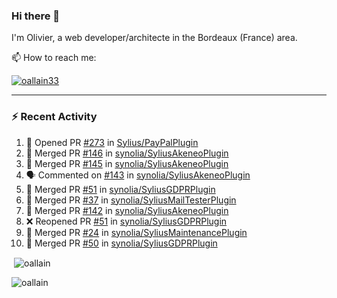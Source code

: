 ### Hi there 👋

I'm Olivier, a web developer/architecte in the Bordeaux (France) area.

📫 How to reach me:

<p> <a href="https://twitter.com/oallain33" target="blank"><img src="https://img.shields.io/twitter/follow/oallain33?logo=twitter&style=for-the-badge" alt="oallain33" /></a> </p>

---

### :zap: Recent Activity

<!--START_SECTION:activity-->
1. 💪 Opened PR [#273](https://github.com/Sylius/PayPalPlugin/pull/273) in [Sylius/PayPalPlugin](https://github.com/Sylius/PayPalPlugin)
2. 🎉 Merged PR [#146](https://github.com/synolia/SyliusAkeneoPlugin/pull/146) in [synolia/SyliusAkeneoPlugin](https://github.com/synolia/SyliusAkeneoPlugin)
3. 🎉 Merged PR [#145](https://github.com/synolia/SyliusAkeneoPlugin/pull/145) in [synolia/SyliusAkeneoPlugin](https://github.com/synolia/SyliusAkeneoPlugin)
4. 🗣 Commented on [#143](https://github.com/synolia/SyliusAkeneoPlugin/issues/143) in [synolia/SyliusAkeneoPlugin](https://github.com/synolia/SyliusAkeneoPlugin)
5. 🎉 Merged PR [#51](https://github.com/synolia/SyliusGDPRPlugin/pull/51) in [synolia/SyliusGDPRPlugin](https://github.com/synolia/SyliusGDPRPlugin)
6. 🎉 Merged PR [#37](https://github.com/synolia/SyliusMailTesterPlugin/pull/37) in [synolia/SyliusMailTesterPlugin](https://github.com/synolia/SyliusMailTesterPlugin)
7. 🎉 Merged PR [#142](https://github.com/synolia/SyliusAkeneoPlugin/pull/142) in [synolia/SyliusAkeneoPlugin](https://github.com/synolia/SyliusAkeneoPlugin)
8. ❌ Reopened PR [#51](https://github.com/synolia/SyliusGDPRPlugin/pull/51) in [synolia/SyliusGDPRPlugin](https://github.com/synolia/SyliusGDPRPlugin)
9. 🎉 Merged PR [#24](https://github.com/synolia/SyliusMaintenancePlugin/pull/24) in [synolia/SyliusMaintenancePlugin](https://github.com/synolia/SyliusMaintenancePlugin)
10. 🎉 Merged PR [#50](https://github.com/synolia/SyliusGDPRPlugin/pull/50) in [synolia/SyliusGDPRPlugin](https://github.com/synolia/SyliusGDPRPlugin)
<!--END_SECTION:activity-->

<p>&nbsp;<img align="center" src="https://github-readme-stats.vercel.app/api?username=oallain&show_icons=true&locale=en" alt="oallain" /></p>

<p><img align="center" src="https://github-readme-streak-stats.herokuapp.com/?user=oallain&" alt="oallain" /></p>

